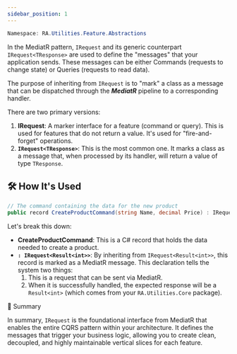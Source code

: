 ```yaml
---
sidebar_position: 1
---
```


```powershell
Namespace: RA.Utilities.Feature.Abstractions
```

In the MediatR pattern, `IRequest` and its generic counterpart `IRequest<TResponse>` are used to define the "messages" that your application sends. These messages can be either Commands (requests to change state) or Queries (requests to read data).

The purpose of inheriting from `IRequest` is to "mark" a class as a message that can be dispatched through the ***MediatR*** pipeline to a corresponding handler.

There are two primary versions:

1. **IRequest**: A marker interface for a feature (command or query).
This is used for features that do not return a value.
It's used for "fire-and-forget" operations.
2. **`IRequest<TResponse>`**: This is the most common one.
It marks a class as a message that, when processed by its handler, will return a value of type `TResponse`.

## 🛠️ How It's Used 

```csharp
// The command containing the data for the new product
public record CreateProductCommand(string Name, decimal Price) : IRequest<Result<int>>;
```
Let's break this down:

* **CreateProductCommand**: This is a C# record that holds the data needed to create a product.
* **`: IRequest<Result<int>>`**: By inheriting from `IRequest<Result<int>>`, this record is marked as a MediatR message.
This declaration tells the system two things:
  1. This is a request that can be sent via MediatR.
  2. When it is successfully handled, the expected response will be a `Result<int>` (which comes from your `RA.Utilities.Core` package).


🧠 Summary

In summary, `IRequest` is the foundational interface from MediatR that enables the entire CQRS pattern within your architecture.
It defines the messages that trigger your business logic, allowing you to create clean, decoupled, and highly maintainable vertical slices for each feature.

